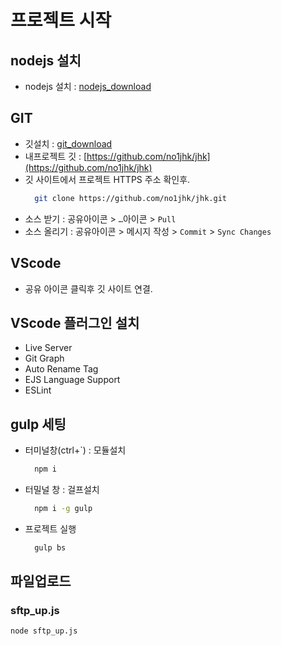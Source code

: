 # 프로젝트 시작

## nodejs 설치
- nodejs 설치 : [nodejs_download](https://nodejs.org/dist/v14.13.0/node-v14.13.0-x64.msi)


## GIT 
- 깃설치 : [git_download](https://git-scm.com/downloads)
- 내프로젝트 깃 : [https://github.com/no1jhk/jhk](https://github.com/no1jhk/jhk)
- 깃 사이트에서 프로젝트 HTTPS 주소 확인후.
  ``` bash
    git clone https://github.com/no1jhk/jhk.git
  ```
- 소스 받기 : 공유아이콘 > `…`아이콘 > `Pull`
- 소스 올리기 : 공유아이콘 > 메시지 작성 > `Commit` > `Sync Changes`

## VScode 
- 공유 아이콘 클릭후 깃 사이트 연결.

## VScode 플러그인 설치
- Live Server
- Git Graph
- Auto Rename Tag
- EJS Language Support
- ESLint

## gulp 세팅
- 터미널창(ctrl+`) : 모듈설치
  ``` bash
    npm i
  ```
- 터밀널 창 : 걸프설치 
  ``` bash
    npm i -g gulp
  ```
- 프로젝트 실행
  ``` bash
    gulp bs
  ```



## 파일업로드

### sftp_up.js
`node sftp_up.js`
